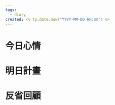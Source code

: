 ```yaml
---
tags:
  - diary
created: <% tp.date.now("YYYY-MM-DD HH:mm") %>
---
```


# 今日心情


# 明日計畫



# 反省回顧


